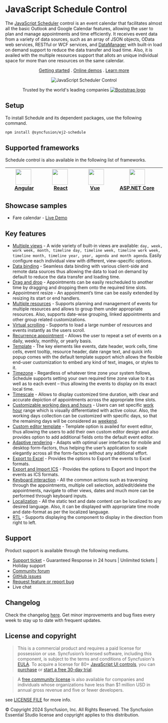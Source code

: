 # JavaScript Schedule Control

The [JavaScript Scheduler](https://www.syncfusion.com/javascript-ui-controls/js-scheduler?utm_source=npm&utm_medium=listing&utm_campaign=javascript-scheduler-npm) control is an event calendar that facilitates almost all the basic Outlook and Google Calendar features, allowing the user to plan and manage appointments and time efficiently. It receives event data from a variety of data sources, such as an array of JSON objects, OData web services, RESTful or WCF services, and [DataManager](https://ej2.syncfusion.com/documentation/data/data-binding/) with built-in load on demand support to reduce the data transfer and load time. Also, it is availed with the multiple resources support that allots an unique individual space for more than one resources on the same calendar.

<p align="center">
    <a href="https://ej2.syncfusion.com/documentation/schedule/getting-started/?utm_source=npm&utm_medium=listing&utm_campaign=javascript-scheduler-npm">Getting started</a> . 
    <a href="https://ej2.syncfusion.com/demos/?utm_source=npm&utm_medium=listing&utm_campaign=javascript-scheduler-npm#/bootstrap5/schedule/overview.html">Online demos</a> . 
    <a href="https://www.syncfusion.com/javascript-ui-controls/js-scheduler?utm_source=npm&utm_medium=listing&utm_campaign=javascript-scheduler-npm">Learn more</a>
</p>
<p align="center">
<img src="https://raw.githubusercontent.com/SyncfusionExamples/nuget-img/master/javascript/javascript-scheduler.png" alt="JavaScript Scheduler Control"/>
</p>
<p align="center">
Trusted by the world's leading companies
  <a href="https://www.syncfusion.com">
    <img src="https://raw.githubusercontent.com/SyncfusionExamples/nuget-img/master/syncfusion/syncfusion-trusted-companies.webp" alt="Bootstrap logo">
  </a>
</p>

## Setup

To install Schedule and its dependent packages, use the following command.

```sh
npm install @syncfusion/ej2-schedule
```

## Supported frameworks

Schedule control is also available in the following list of frameworks.

| [<img src="https://ej2.syncfusion.com/github/images/angular.svg" height="50" />](https://www.syncfusion.com/angular-ui-components?utm_medium=listing&utm_source=github)<br/>&nbsp;&nbsp;&nbsp;&nbsp;&nbsp;[Angular](https://www.syncfusion.com/angular-ui-components?utm_medium=listing&utm_source=github)&nbsp;&nbsp;&nbsp;&nbsp; | [<img src="https://ej2.syncfusion.com/github/images/react.svg"  height="50" />](https://www.syncfusion.com/react-ui-components?utm_medium=listing&utm_source=github)<br/>&nbsp;&nbsp;&nbsp;&nbsp;&nbsp;&nbsp;&nbsp;[React](https://www.syncfusion.com/react-ui-components?utm_medium=listing&utm_source=github)&nbsp;&nbsp;&nbsp;&nbsp;&nbsp;&nbsp; | [<img src="https://ej2.syncfusion.com/github/images/vue.svg" height="50" />](https://www.syncfusion.com/vue-ui-components?utm_medium=listing&utm_source=github)<br/>&nbsp;&nbsp;&nbsp;&nbsp;&nbsp;&nbsp;&nbsp;[Vue](https://www.syncfusion.com/vue-ui-components?utm_medium=listing&utm_source=github)&nbsp;&nbsp;&nbsp;&nbsp;&nbsp;&nbsp;&nbsp;&nbsp;&nbsp; | [<img src="https://ej2.syncfusion.com/github/images/netcore.svg" height="50" />](https://www.syncfusion.com/aspnet-core-ui-controls?utm_medium=listing&utm_source=github)<br/>&nbsp;&nbsp;[ASP.NET&nbsp;Core](https://www.syncfusion.com/aspnet-core-ui-controls?utm_medium=listing&utm_source=github)&nbsp;&nbsp; | [<img src="https://ej2.syncfusion.com/github/images/netmvc.svg" height="50" />](https://www.syncfusion.com/aspnet-mvc-ui-controls?utm_medium=listing&utm_source=github)<br/>&nbsp;&nbsp;[ASP.NET&nbsp;MVC](https://www.syncfusion.com/aspnet-mvc-ui-controls?utm_medium=listing&utm_source=github)&nbsp;&nbsp; | 
| :-----: | :-----: | :-----: | :-----: | :-----: |

## Showcase samples

* Fare calendar - [Live Demo](https://ej2.syncfusion.com/demos/#/bootstrap5/schedule/resources.html?utm_source=npm&utm_medium=listing&utm_campaign=javascript-scheduler-npm)

## Key features

* [Multiple views](https://ej2.syncfusion.com/demos/#/bootstrap5/schedule/views.html?utm_source=npm&utm_medium=listing&utm_campaign=javascript-scheduler-npm) - A wide variety of built-in views are available: `day, week, work week, month, timeline day, timeline week, timeline work week, timeline month, timeline year, year, agenda and month agenda`. Easily configure each individual view with different, view-specific options.
* [Data binding](https://ej2.syncfusion.com/demos/#/bootstrap5/schedule/remote-data.html?utm_source=npm&utm_medium=listing&utm_campaign=javascript-scheduler-npm) - Seamless data binding with various client-side and remote data sources thus allowing the data to load on demand by default to reduce the data transfer and loading time.
* [Drag and drop](https://ej2.syncfusion.com/demos/#/bootstrap5/schedule/external-drag-drop.html?utm_source=npm&utm_medium=listing&utm_campaign=javascript-scheduler-npm) - Appointments can be easily rescheduled to another time by dragging and dropping them onto the required time slots.
* Appointment resize - An appointment’s time can be easily extended by resizing its start or end handlers.
* [Multiple resources](https://ej2.syncfusion.com/demos/#/bootstrap5/schedule/resource-grouping.html?utm_source=npm&utm_medium=listing&utm_campaign=javascript-scheduler-npm) - Supports planning and management of events for multiple resources and allows to group them under appropriate resources. Also, supports date-wise grouping, linked appointments and other group related customizations.
* [Virtual scrolling](https://ej2.syncfusion.com/demos/#/bootstrap5/schedule/virtual-scrolling.html?utm_source=npm&utm_medium=listing&utm_campaign=javascript-scheduler-npm) - Supports to load a large number of resources and events instantly as the users scroll.
* [Recurrence appointment](https://ej2.syncfusion.com/demos/#/bootstrap5/schedule/recurrence-events.html?utm_source=npm&utm_medium=listing&utm_campaign=javascript-scheduler-npm) - Allows the user to repeat a set of events on a daily, weekly, monthly, or yearly basis.
* [Template](https://ej2.syncfusion.com/demos/#/bootstrap5/schedule/event-template.html?utm_source=npm&utm_medium=listing&utm_campaign=javascript-scheduler-npm) - The key elements like events, date header, work cells, time cells, event tooltip, resource header, date range text, and quick info popup comes with the default template support which allows the flexible end-user customization to embed any kind of text, images, or styles to it.
* [Timezone](https://ej2.syncfusion.com/demos/#/bootstrap5/schedule/timezone.html?utm_source=npm&utm_medium=listing&utm_campaign=javascript-scheduler-npm) -  Regardless of whatever time zone your system follows, Schedule supports setting your own required time zone value to it as well as to each event – thus allowing the events to display on its exact local time.
* [Timescale](https://ej2.syncfusion.com/demos/#/bootstrap5/schedule/time-scale.html?utm_source=npm&utm_medium=listing&utm_campaign=javascript-scheduler-npm) - Allows to display customized time duration, with clear and accurate depiction of appointments across the appropriate time slots.
* [Customizable working days and hours](https://ej2.syncfusion.com/demos/#/bootstrap5/schedule/work-days.html?utm_source=npm&utm_medium=listing&utm_campaign=javascript-scheduler-npm) - Users can set specific [work hour](https://ej2.syncfusion.com/demos/#/bootstrap5/schedule/work-hour.html?utm_source=npm&utm_medium=listing&utm_campaign=javascript-scheduler-npm) range which is visually differentiated with active colour. Also, the working days collection can be customized with specific days, so that the remaining days will be considered as [weekend](https://ej2.syncfusion.com/demos/#/bootstrap5/schedule/hide-weekend.html?utm_source=npm&utm_medium=listing&utm_campaign=javascript-scheduler-npm).
* [Custom editor template](https://ej2.syncfusion.com/demos/#/bootstrap5/schedule/editor-template.html?utm_source=npm&utm_medium=listing&utm_campaign=javascript-scheduler-npm) - Template option is availed for event editor, thus allowing the users to add their own custom editor design and also provides option to add additional fields onto the default event editor.
* [Adaptive rendering](https://ej2.syncfusion.com/demos/#/bootstrap5/schedule/month-agenda.html?utm_source=npm&utm_medium=listing&utm_campaign=javascript-scheduler-npm) - Adapts with optimal user interfaces for mobile and desktop form-factors, thus helping the user’s application to scale elegantly across all the form-factors without any additional effort.
* [Export to Excel](https://ej2.syncfusion.com/demos/#/bootstrap5/schedule/excel-export.html?utm_source=npm&utm_medium=listing&utm_campaign=javascript-scheduler-npm) - Provides the options to Export the events to Excel formats.
* [Export and Import ICS](https://ej2.syncfusion.com/demos/#/bootstrap5/schedule/calendar-export-import.html?utm_source=npm&utm_medium=listing&utm_campaign=javascript-scheduler-npm) - Provides the options to Export and Import the events as ICS formats.
* [Keyboard interaction](https://ej2.syncfusion.com/demos/#/bootstrap5/schedule/keyboard-interaction.html?utm_source=npm&utm_medium=listing&utm_campaign=javascript-scheduler-npm) - All the common actions such as traversing through the appointments, multiple cell selection, add/edit/delete the appointments, navigate to other views, dates and much more can be performed through keyboard inputs.
* [Localization](https://ej2.syncfusion.com/documentation/schedule/localization.html?lang=typescript#localization?utm_source=npm&utm_medium=listing&utm_campaign=javascript-scheduler-npm) - All the static text and date content can be localized to any desired language. Also, it can be displayed with appropriate time mode and date-format as per the localized language.
* [RTL](https://ej2.syncfusion.com/documentation/schedule/localization.html?lang=typescript#rtl?utm_source=npm&utm_medium=listing&utm_campaign=javascript-scheduler-npm) - Supports displaying the component to display in the direction from right to left.

## Support

Product support is available through the following mediums.

* [Support ticket](https://support.syncfusion.com/support/tickets/create) - Guaranteed Response in 24 hours | Unlimited tickets | Holiday support
* [Community forum](https://www.syncfusion.com/forums/essential-js2?utm_source=npm&utm_medium=listing&utm_campaign=javascript-scheduler-npm)
* [GitHub issues](https://github.com/syncfusion/ej2-javascript-ui-controls/issues/new)
* [Request feature or report bug](https://www.syncfusion.com/feedback/javascript?utm_source=npm&utm_medium=listing&utm_campaign=javascript-scheduler-npm)
* Live chat

## Changelog

Check the changelog [here](https://ej2.syncfusion.com/documentation/release-notes?utm_source=npm&utm_medium=listing&utm_campaign=javascript-scheduler-npm). Get minor improvements and bug fixes every week to stay up to date with frequent updates.

## License and copyright

> This is a commercial product and requires a paid license for possession or use. Syncfusion’s licensed software, including this component, is subject to the terms and conditions of Syncfusion's [EULA](https://www.syncfusion.com/eula/es/). To acquire a license for 80+ [JavaScript UI controls](https://www.syncfusion.com/javascript-ui-controls), you can [purchase](https://www.syncfusion.com/sales/products) or [start a free 30-day trial](https://www.syncfusion.com/account/manage-trials/start-trials).

> A [free community license](https://www.syncfusion.com/products/communitylicense) is also available for companies and individuals whose organizations have less than $1 million USD in annual gross revenue and five or fewer developers.

see [LICENSE FILE](https://github.com/syncfusion/ej2-javascript-ui-controls/blob/master/license?utm_source=npm&utm_medium=listing&utm_campaign=javascript-scheduler-npm) for more info.

© Copyright 2024 Syncfusion, Inc. All Rights Reserved. The Syncfusion Essential Studio license and copyright applies to this distribution.
